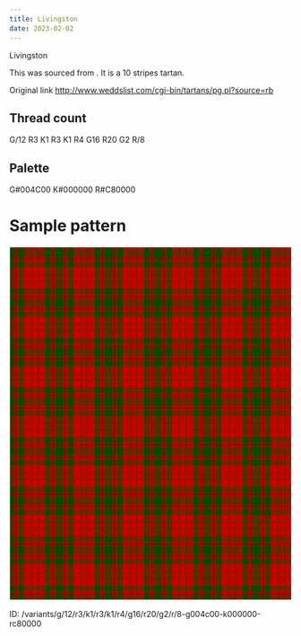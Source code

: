 ```yaml
---
title: Livingston
date: 2023-02-02
---
```

Livingston

This was sourced from <no value>.  It is a 10 stripes tartan.

Original link http://www.weddslist.com/cgi-bin/tartans/pg.pl?source=rb

## Thread count
G/12 R3 K1 R3 K1 R4 G16 R20 G2 R/8

## Palette
G#004C00 K#000000 R#C80000

# Sample pattern

![Tartan detail](tartan.png "G/12 R3 K1 R3 K1 R4 G16 R20 G2 R/8 tartan")

ID: /variants/g/12/r3/k1/r3/k1/r4/g16/r20/g2/r/8-g004c00-k000000-rc80000